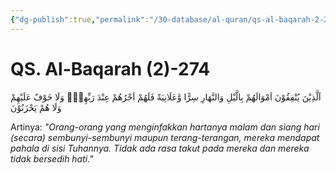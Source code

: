 ```yaml
---
{"dg-publish":true,"permalink":"/30-database/al-quran/qs-al-baqarah-2-274/"}
---
```



# QS. Al-Baqarah (2)-274
اَلَّذِيْنَ يُنْفِقُوْنَ اَمْوَالَهُمْ بِالَّيْلِ وَالنَّهَارِ سِرًّا وَّعَلَانِيَةً فَلَهُمْ اَجْرُهُمْ عِنْدَ رَبِّهِمْۚ  وَلَا خَوْفٌ عَلَيْهِمْ وَلَا هُمْ يَحْزَنُوْنَ

Artinya: *"Orang-orang yang menginfakkan hartanya malam dan siang hari (secara) sembunyi-sembunyi maupun terang-terangan, mereka mendapat pahala di sisi Tuhannya. Tidak ada rasa takut pada mereka dan mereka tidak bersedih hati."*
